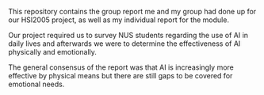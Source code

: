 This repository contains the group report me and my group had done up for our HSI2005 project, as well as my individual report for the module.

Our project required us to survey NUS students regarding the use of AI in daily lives and afterwards we were to determine the effectiveness of AI physically and emotionally.

The general consensus of the report was that AI is increasingly more effective by physical means but there are still gaps to be covered for emotional needs.
